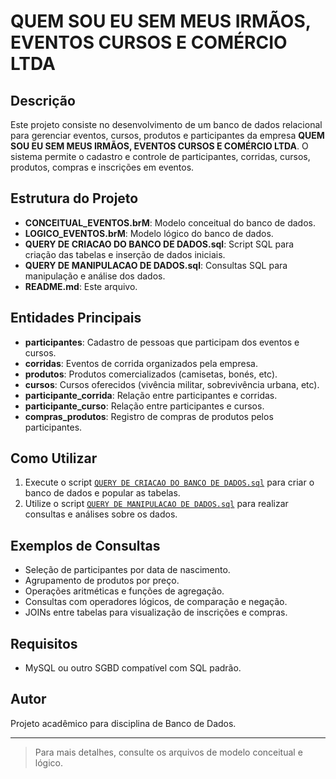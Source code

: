 # QUEM SOU EU SEM MEUS IRMÃOS, EVENTOS CURSOS E COMÉRCIO LTDA

## Descrição

Este projeto consiste no desenvolvimento de um banco de dados relacional para gerenciar eventos, cursos, produtos e participantes da empresa **QUEM SOU EU SEM MEUS IRMÃOS, EVENTOS CURSOS E COMÉRCIO LTDA**. O sistema permite o cadastro e controle de participantes, corridas, cursos, produtos, compras e inscrições em eventos.

## Estrutura do Projeto

- **CONCEITUAL_EVENTOS.brM**: Modelo conceitual do banco de dados.
- **LOGICO_EVENTOS.brM**: Modelo lógico do banco de dados.
- **QUERY DE CRIACAO DO BANCO DE DADOS.sql**: Script SQL para criação das tabelas e inserção de dados iniciais.
- **QUERY DE MANIPULACAO DE DADOS.sql**: Consultas SQL para manipulação e análise dos dados.
- **README.md**: Este arquivo.

## Entidades Principais

- **participantes**: Cadastro de pessoas que participam dos eventos e cursos.
- **corridas**: Eventos de corrida organizados pela empresa.
- **produtos**: Produtos comercializados (camisetas, bonés, etc).
- **cursos**: Cursos oferecidos (vivência militar, sobrevivência urbana, etc).
- **participante_corrida**: Relação entre participantes e corridas.
- **participante_curso**: Relação entre participantes e cursos.
- **compras_produtos**: Registro de compras de produtos pelos participantes.

## Como Utilizar

1. Execute o script [`QUERY DE CRIACAO DO BANCO DE DADOS.sql`](QUERY%20DE%20CRIACAO%20DO%20BANCO%20DE%20DADOS.sql) para criar o banco de dados e popular as tabelas.
2. Utilize o script [`QUERY DE MANIPULACAO DE DADOS.sql`](QUERY%20DE%20MANIPULACAO%20DE%20DADOS.sql) para realizar consultas e análises sobre os dados.

## Exemplos de Consultas

- Seleção de participantes por data de nascimento.
- Agrupamento de produtos por preço.
- Operações aritméticas e funções de agregação.
- Consultas com operadores lógicos, de comparação e negação.
- JOINs entre tabelas para visualização de inscrições e compras.

## Requisitos

- MySQL ou outro SGBD compatível com SQL padrão.

## Autor

Projeto acadêmico para disciplina de Banco de Dados.

---

> Para mais detalhes, consulte os arquivos de modelo conceitual e lógico.
